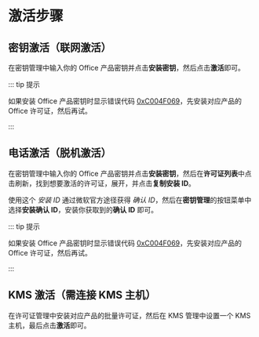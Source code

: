 # 激活步骤

## 密钥激活（联网激活）

在密钥管理中输入你的 Office 产品密钥并点击**安装密钥**，然后点击**激活**即可。

::: tip 提示

如果安装 Office 产品密钥时显示错误代码 [0xC004F069](/zh-tw/faq/activation.md#_0xc004f069)，先安装对应产品的 Office 许可证，然后再试。

:::

## 电话激活（脱机激活）

在密钥管理中输入你的 Office 产品密钥并点击**安装密钥**，然后在**许可证列表**中点击刷新，找到想要激活的许可证，展开，并点击**复制安装 ID**。

使用这个 *安装 ID* 通过微软官方途径获得 *确认 ID*，然后在**密钥管理**的按钮菜单中选择**安装确认 ID**，安装你获取到的**确认 ID** 即可。

::: tip 提示

如果安装 Office 产品密钥时显示错误代码 [0xC004F069](/zh-tw/faq/activation.md#_0xc004f069)，先安装对应产品的 Office 许可证，然后再试。

:::

## KMS 激活（需连接 KMS 主机）

在许可证管理中安装对应产品的批量许可证，然后在 KMS 管理中设置一个 KMS 主机，最后点击**激活**即可。
